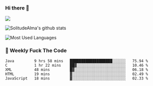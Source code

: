 ### Hi there 👋

<p>
  <a href="https://count.getloli.com/"><img src="https://count.getloli.com/get/@:solitudealma"></a>
</p>

![SolitudeAlma's github stats](https://github-readme-stats.vercel.app/api?username=solitudealma&show_icons=true&theme=radical)

![Most Used Languages](https://github-readme-stats.vercel.app/api/top-langs/?username=solitudealma&layout=compact&hide_border=true&theme=dark)
<!-- ![visitors](https://visitor-badge.glitch.me/badge?page_id=solitudealma.solitudealma.id) -->


### :dart: Weekly Fuck The Code

<!--START_SECTION:waka-->
```text
Java         9 hrs 58 mins   ███████████████████░░░░░░   75.94 % 
C            1 hr 22 mins    ██▓░░░░░░░░░░░░░░░░░░░░░░   10.46 % 
XML          48 mins         █▓░░░░░░░░░░░░░░░░░░░░░░░   06.18 % 
HTML         19 mins         ▓░░░░░░░░░░░░░░░░░░░░░░░░   02.49 % 
JavaScript   18 mins         ▓░░░░░░░░░░░░░░░░░░░░░░░░   02.33 % 
```
<!--END_SECTION:waka-->
